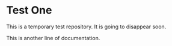 # Test One
This is a temporary test repository. It is going to disappear soon.

This is another line of documentation.
